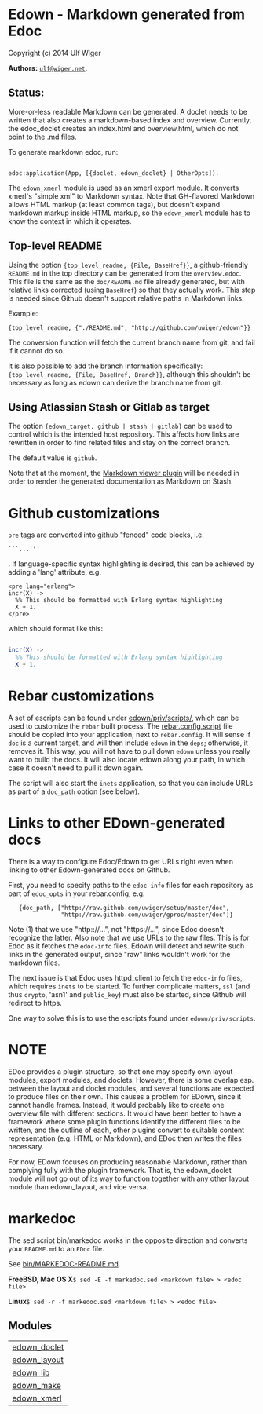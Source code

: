 

# Edown - Markdown generated from Edoc #

Copyright (c) 2014 Ulf Wiger

__Authors:__ [`ulf@wiger.net`](mailto:ulf@wiger.net).

Status:
------
More-or-less readable Markdown can be generated.
A doclet needs to be written that also creates
a markdown-based index and overview. Currently, the
edoc_doclet creates an index.html and overview.html,
which do not point to the .md files.

To generate markdown edoc, run:

```

edoc:application(App, [{doclet, edown_doclet} | OtherOpts]).

```

The `edown_xmerl` module is used as an xmerl export module.
It converts xmerl's "simple xml" to Markdown syntax. Note that
GH-flavored Markdown allows HTML markup (at least common tags),
but doesn't expand markdown markup inside HTML markup, so the
`edown_xmerl` module has to know the context in which it operates.

Top-level README
----------------

Using the option `{top_level_readme, {File, BaseHref}}`, a github-friendly
`README.md` in the top directory can be generated from the `overview.edoc`.
This file is the same as the `doc/README.md` file already generated,
but with relative links corrected (using `BaseHref`) so that they actually
work. This step is needed since Github doesn't support relative paths in
Markdown links.

Example:

`{top_level_readme, {"./README.md", "http://github.com/uwiger/edown"}}`

The conversion function will fetch the current branch name from git,
and fail if it cannot do so.

It is also possible to add the branch information specifically:
`{top_level_readme, {File, BaseHref, Branch}}`, although this shouldn't be
necessary as long as edown can derive the branch name from git.

Using Atlassian Stash or Gitlab as target
-----------------------------------------

The option `{edown_target, github | stash | gitlab}` can be used to control
which is the intended host repository. This affects how links are rewritten in
order to find related files and stay on the correct branch.

The default value is `github`.

Note that at the moment, the
[Markdown viewer plugin](https://bitbucket.org/atlassianlabs/stash-markdown-viewer-plugin) will be needed in order to render the generated documentation
as Markdown on Stash.

Github customizations
=====================
`pre` tags are converted into github "fenced" code blocks, i.e.

```
```...'''
```

. If language-specific syntax highlighting is desired,
this can be achieved by adding a 'lang' attribute, e.g.

```
<pre lang="erlang">
incr(X) ->
  %% This should be formatted with Erlang syntax highlighting
  X + 1.
</pre>
```

which should format like this:

```erlang

incr(X) ->
  %% This should be formatted with Erlang syntax highlighting
  X + 1.

```

Rebar customizations
====================
A set of escripts can be found under
[edown/priv/scripts/](http://github.com/uwiger/edown/blob/master/priv/scripts/), which
can be used to customize the `rebar` built process. The
[rebar.config.script](http://github.com/uwiger/edown/blob/master/priv/scripts/rebar.config.script)
file should be copied into your application, next to `rebar.config`.
It will sense if `doc` is a current target, and will then include
`edown` in the `deps`; otherwise, it removes it. This way, you will
not have to pull down `edown` unless you really want to build the
docs. It will also locate edown along your path, in which case
it doesn't need to pull it down again.

The script will also start the `inets` application, so that you
can include URLs as part of a `doc_path` option (see below).

Links to other EDown-generated docs
===================================
There is a way to configure Edoc/Edown to get URLs right even
when linking to other Edown-generated docs on Github.

First, you need to specify paths to the `edoc-info` files for
each repository as part of `edoc_opts` in your rebar.config, e.g.

```
   {doc_path, ["http://raw.github.com/uwiger/setup/master/doc",
               "http://raw.github.com/uwiger/gproc/master/doc"]}
```

Note (1) that we use "http:://...", not "https://...", since
Edoc doesn't recognize the latter. Also note that we use URLs
to the raw files. This is for Edoc as it fetches the `edoc-info`
files. Edown will detect and rewrite such links in the generated
output, since "raw" links wouldn't work for the markdown files.

The next issue is that Edoc uses httpd_client to fetch the
`edoc-info` files, which requires `inets` to be started. To
further complicate matters, `ssl` (and thus `crypto`, 'asn1' and
`public_key`) must also be started, since Github will
redirect to https.

One way to solve this is to use the escripts found under
`edown/priv/scripts`.

NOTE
====
EDoc provides a plugin structure, so that one may specify own
layout modules, export modules, and doclets. However, there is
some overlap esp. between the layout and doclet modules, and
several functions are expected to produce files on their own.
This causes a problem for EDown, since it cannot handle frames.
Instead, it would probably like to create one overview file with
different sections. It would have been better to have a framework
where some plugin functions identify the different files to be
written, and the outline of each, other plugins convert to suitable
content representation (e.g. HTML or Markdown), and EDoc then
writes the files necessary.

For now, EDown focuses on producing reasonable Markdown, rather
than complying fully with the plugin framework. That is, the
edown_doclet module will not go out of its way to function together
with any other layout module than edown_layout, and vice versa.

markedoc
========

The sed script bin/markedoc works in the opposite direction and converts
your `README.md` to an `EDoc` file.

See [bin/MARKEDOC-README.md](http://github.com/uwiger/edown/blob/master/bin/MARKEDOC-README.md).

**FreeBSD, Mac OS X**`$ sed -E -f markedoc.sed <markdown file> > <edoc file>`

**Linux**`$ sed -r -f markedoc.sed <markdown file> > <edoc file>`


## Modules ##


<table width="100%" border="0" summary="list of modules">
<tr><td><a href="http://github.com/uwiger/edown/blob/master/doc/edown_doclet.md" class="module">edown_doclet</a></td></tr>
<tr><td><a href="http://github.com/uwiger/edown/blob/master/doc/edown_layout.md" class="module">edown_layout</a></td></tr>
<tr><td><a href="http://github.com/uwiger/edown/blob/master/doc/edown_lib.md" class="module">edown_lib</a></td></tr>
<tr><td><a href="http://github.com/uwiger/edown/blob/master/doc/edown_make.md" class="module">edown_make</a></td></tr>
<tr><td><a href="http://github.com/uwiger/edown/blob/master/doc/edown_xmerl.md" class="module">edown_xmerl</a></td></tr></table>

